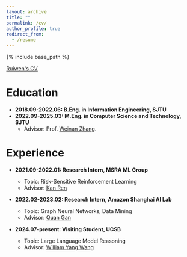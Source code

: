 ```yaml
---
layout: archive
title: ""
permalink: /cv/
author_profile: true
redirect_from:
  - /resume
---
```


{% include base_path %}

[Ruiwen's CV](../files/CV-en.pdf)

Education
======
* **2018.09-2022.06: B.Eng. in Information Engineering, SJTU**
* **2022.09-2025.03: M.Eng. in Computer Science and Technology, SJTU**
  * Advisor: Prof. [Weinan Zhang](https://wnzhang.net).

Experience
======

* **2021.09-2022.01: Research Intern, MSRA ML Group**
  * Topic: Risk-Sensitive Reinforcement Learning
  * Advisor: [Kan Ren](https://www.saying.ren)

* **2022.02-2023.02: Research Intern, Amazon Shanghai AI Lab**
  * Topic: Graph Neural Networks, Data Mining
  * Advisor: [Quan Gan](https://www.amazon.science/author/quan-gan)

* **2024.07-present: Visiting Student, UCSB**
  * Topic: Large Language Model Reasoning
  * Advisor: [William Yang Wang](https://sites.cs.ucsb.edu/~william/)
